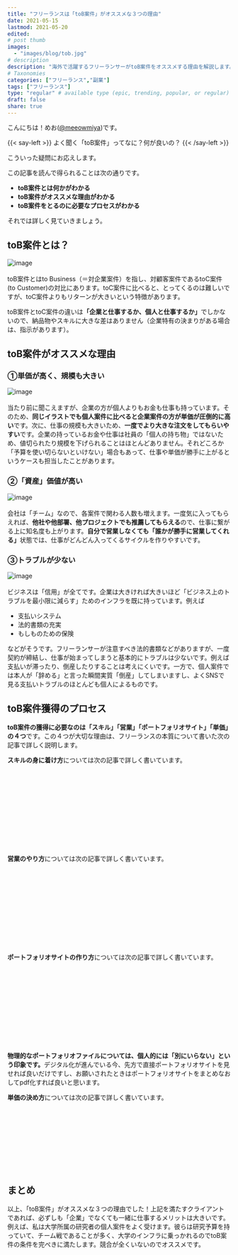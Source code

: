 ```yaml
---
title: "フリーランスは「toB案件」がオススメな３つの理由"
date: 2021-05-15
lastmod: 2021-05-20
edited: 
# post thumb
images:
  - "images/blog/tob.jpg"
# description
description: "海外で活躍するフリーランサーがtoB案件をオススメする理由を解説します。"
# Taxonomies
categories: ["フリーランス","副業"]
tags: ["フリーランス"]
type: "regular" # available type (epic, trending, popular, or regular)
draft: false
share: true
---
```


こんにちは！めお(<u><a href="https://twitter.com/meeowmiya" target="_blank">@meeowmiya</a></u>)です。

{{< say-left >}}
よく聞く「toB案件」ってなに？何が良いの？
{{< /say-left >}}

こういった疑問にお応えします。

この記事を読んで得られることは次の通りです。
* **toB案件とは何かがわかる**
* **toB案件がオススメな理由がわかる**
* **toB案件をとるのに必要なプロセスがわかる**


それでは詳しく見ていきましょう。



## toB案件とは？
![image](../../images/undraw/undraw_business_deal.svg)<br><br>
toB案件とはto Business（＝対企業案件）を指し、対顧客案件であるtoC案件 (to Customer)の対比にあります。toC案件に比べると、とってくるのは難しいですが、toC案件よりもリターンが大きいという特徴があります。

toB案件とtoC案件の違いは<span class="keiko-red">**「企業と仕事するか、個人と仕事するか」**</span>でしかないので、納品物やスキルに大きな差はありません（企業特有の決まりがある場合は、指示があります）。


## toB案件がオススメな理由
### ①単価が高く、規模も大きい
![image](../../images/undraw/undraw_printing_invoices.svg)<br><br>
当たり前に聞こえますが、企業の方が個人よりもお金も仕事も持っています。そのため、<span class="keiko-red">**同じイラストでも個人案件に比べると企業案件の方が単価が圧倒的に高い**</span>です。次に、仕事の規模も大きいため、<span class="keiko-red">**一度でより大きな注文をしてもらいやすい**</span>です。企業の持っているお金や仕事は社員の「個人の持ち物」ではないため、値切られたり規模を下げられることはほとんどありません。それどころか「予算を使い切らないといけない」場合もあって、仕事や単価が勝手に上がるというケースも担当したことがあります。

### ②「資産」価値が高い
![image](../../images/undraw/undraw_building_blocks.svg)<br><br>
会社は「チーム」なので、各案件で関わる人数も増えます。一度気に入ってもらえれば、<span class="keiko-red">**他社や他部署、他プロジェクトでも推薦してもらえる**</span>ので、仕事に繋がる上に知名度も上がります。<span class="keiko-red">**自分で営業しなくても「誰かが勝手に営業してくれる」**</span>状態では、仕事がどんどん入ってくるサイクルを作りやすいです。


### ③トラブルが少ない
![image](../../images/undraw/undraw_savings.svg)<br><br>
ビジネスは「信用」が全てです。企業は大きければ大きいほど「ビジネス上のトラブルを最小限に減らす」ためのインフラを既に持っています。例えば

* 支払いシステム
* 法的書類の充実
* もしものための保険

などがそうです。フリーランサーが注意すべき法的書類などがありますが、一度契約が締結し、仕事が始まってしまうと基本的にトラブルは少ないです。例えば支払いが滞ったり、倒産したりすることは考えにくいです。一方で、個人案件では本人が「辞める」と言った瞬間実質「倒産」してしまいますし、よくSNSで見る支払いトラブルのほとんども個人によるものです。

## toB案件獲得のプロセス
<span class="keiko-red">**toB案件の獲得に必要なのは「スキル」「営業」「ポートフォリオサイト」「単価」の４つ**</span>です。この４つが大切な理由は、フリーランスの本質について書いた次の記事で詳しく説明します。

**スキルの身に着け方**については次の記事で詳しく書いています。
<div class="iframely-embed"><div class="iframely-responsive" style="height: 140px; padding-bottom: 0;"><a href="https://menglish.jp/post/skill/" data-iframely-url="//cdn.iframe.ly/0RZ06W9?iframe=card-small"></a></div></div><script async src="//cdn.iframe.ly/embed.js" charset="utf-8"></script><br><br>


**営業のやり方**については次の記事で詳しく書いています。
<div class="iframely-embed"><div class="iframely-responsive" style="height: 140px; padding-bottom: 0;"><a href="https://menglish.jp/post/sales-technique/" data-iframely-url="//cdn.iframe.ly/kMRmgMJ?iframe=card-small"></a></div></div><script async src="//cdn.iframe.ly/embed.js" charset="utf-8"></script><br><br>

**ポートフォリオサイトの作り方**については次の記事で詳しく書いています。
<div class="iframely-embed"><div class="iframely-responsive" style="height: 140px; padding-bottom: 0;"><a href="https://menglish.jp/post/portfolio/" data-iframely-url="//cdn.iframe.ly/OWZ64mO?iframe=card-small"></a></div></div><script async src="//cdn.iframe.ly/embed.js" charset="utf-8"></script><br><br>


<span class="keiko-red">**物理的なポートフォリオファイルについては、個人的には「別にいらない」という印象です。**</span>デジタル化が進んでいる今、先方で直接ポートフォリオサイトを見せれば良いだけですし、お願いされたときはポートフォリオサイトをまとめなおしてpdf化すれば良いと思います。

**単価の決め方**については次の記事で詳しく書いています。<div class="iframely-embed"><div class="iframely-responsive" style="height: 140px; padding-bottom: 0;"><a href="https://menglish.jp/post/pricing/" data-iframely-url="//cdn.iframe.ly/rIfOpCo?iframe=card-small"></a></div></div><script async src="//cdn.iframe.ly/embed.js" charset="utf-8"></script>

## まとめ
以上、「toB案件」がオススメな３つの理由でした！上記を満たすクライアントであれば、必ずしも「企業」でなくても一緒に仕事するメリットは大きいです。例えば、私は大学所属の研究者の個人案件をよく受けます。彼らは研究予算を持っていて、チーム戦であることが多く、大学のインフラに乗っかれるのでtoB案件の条件を完ぺきに満たします。競合が全くいないのでオススメです。
